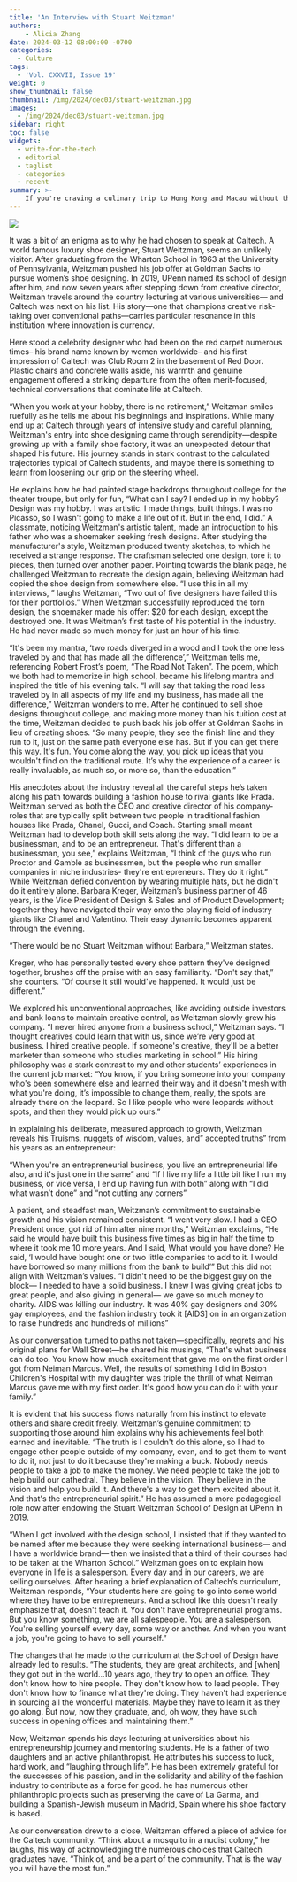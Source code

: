 ```yaml
---
title: 'An Interview with Stuart Weitzman'
authors:
    - Alicia Zhang
date: 2024-03-12 08:00:00 -0700
categories:
  - Culture
tags:
  - 'Vol. CXXVII, Issue 19'
weight: 0
show_thumbnail: false
thumbnail: /img/2024/dec03/stuart-weitzman.jpg
images:
  - /img/2024/dec03/stuart-weitzman.jpg
sidebar: right
toc: false
widgets:
  - write-for-the-tech
  - editorial
  - taglist
  - categories
  - recent
summary: >-
    If you're craving a culinary trip to Hong Kong and Macau without the airfare, HK Macau Bistro in San Gabriel offers a flavor-packed detour. With tables fashioned from mahjong tiles and walls adorned with street signs straight out of Kowloon, the vibe here screams retro nostalgia with a side of quirky charm. The food? A mixed bag of divine delights and comforting mediocrity.
---
```


![](/img/2024/dec03/stuart-weitzman.jpg)


It was a bit of an enigma as to why he had chosen to speak at Caltech. A world famous luxury shoe designer, Stuart Weitzman, seems an unlikely visitor. After graduating from the Wharton School in 1963 at the University of Pennsylvania, Weitzman pushed his job offer at Goldman Sachs to pursue women’s shoe designing. In 2019, UPenn named its school of design after him, and now seven years after stepping down from creative director, Weitzman travels around the country lecturing at various universities— and Caltech was next on his list. His story—one that champions creative risk-taking over conventional paths—carries particular resonance in this institution where innovation is currency.

Here stood a celebrity designer who had been on the red carpet numerous times– his brand name known by women worldwide– and his first impression of Caltech was Club Room 2 in the basement of Red Door. Plastic chairs and concrete walls aside, his warmth and genuine engagement offered a striking departure from the often merit-focused, technical conversations that dominate life at Caltech.

“When you work at your hobby, there is no retirement,” Weitzman smiles ruefully as he tells me about his beginnings and inspirations. While many end up at Caltech through years of intensive study and careful planning, Weitzman's entry into shoe designing came through serendipity—despite growing up with a family shoe factory, it was an unexpected detour that shaped his future. His journey stands in stark contrast to the calculated trajectories typical of Caltech students, and maybe there is something to learn from loosening our grip on the steering wheel.

He explains how he had painted stage backdrops throughout college for the theater troupe, but only for fun, “What can I say? I ended up in my hobby? Design was my hobby. I was artistic. I made things, built things. I was no Picasso, so I wasn't going to make a life out of it. But in the end, I did.” A classmate, noticing Weitzman's artistic talent, made an introduction to his father who was a shoemaker seeking fresh designs. After studying the manufacturer's style, Weitzman produced twenty sketches, to which he received a strange response. The craftsman selected one design, tore it to pieces, then turned over another paper. Pointing towards the blank page, he challenged Weitzman to recreate the design again, believing Weitzman had copied the shoe design from somewhere else. “I use this in all my interviews, ” laughs Weitzman, “Two out of five designers have failed this for their portfolios.” When Weitzman successfully reproduced the torn design, the shoemaker made his offer: $20 for each design, except the destroyed one. It was Weitman’s first taste of his potential in the industry. He had never made so much money for just an hour of his time.

“It's been my mantra, ‘two roads diverged in a wood and I took the one less traveled by and that has made all the difference’,” Weitzman tells me, referencing Robert Frost’s poem, “The Road Not Taken”. The poem, which we both had to memorize in high school, became his lifelong mantra and inspired the title of his evening talk. “I will say that taking the road less traveled by in all aspects of my life and my business, has made all the difference,” Weitzman wonders to me. After he continued to sell shoe designs throughout college, and making more money than his tuition cost at the time, Weitzman decided to push back his job offer at Goldman Sachs in lieu of creating shoes. “So many people, they see the finish line and they run to it, just on the same path everyone else has. But if you can get there this way. It's fun. You come along the way, you pick up ideas that you wouldn't find on the traditional route. It’s why the experience of a career is really invaluable, as much so, or more so, than the education.”

His anecdotes about the industry reveal all the careful steps he’s taken along his path towards building a fashion house to rival giants like Prada. Weitzman served as both the CEO and creative director of his company- roles that are typically split between two people in traditional fashion houses like Prada, Chanel, Gucci, and Coach. Starting small meant Weitzman had to develop both skill sets along the way. “I did learn to be a businessman, and to be an entrepreneur. That's different than a businessman, you see,” explains Weitzman, “I think of the guys who run Proctor and Gamble as businessmen, but the people who run smaller companies in niche industries- they're entrepreneurs. They do it right.” While Weitzman defied convention by wearing multiple hats, but he didn't do it entirely alone. Barbara Kreger, Weitzman’s business partner of 46 years, is the Vice President of Design & Sales and of Product Development; together they have navigated their way onto the playing field of industry giants like Chanel and Valentino. Their easy dynamic becomes apparent through the evening.

“There would be no Stuart Weitzman without Barbara,” Weitzman states.

Kreger, who has personally tested every shoe pattern they've designed together, brushes off the praise with an easy familiarity. “Don't say that,” she counters. “Of course it still would've happened. It would just be different.”

We explored his unconventional approaches, like avoiding outside investors and bank loans to maintain creative control, as Weitzman slowly grew his company. “I never hired anyone from a business school,” Weitzman says. “I thought creatives could learn that with us, since we’re very good at business. I hired creative people. If someone's creative, they'll be a better marketer than someone who studies marketing in school.” His hiring philosophy was a stark contrast to my and other students’ experiences in the current job market: “You know, if you bring someone into your company who's been somewhere else and learned their way and it doesn't mesh with what you're doing, it’s impossible to change them, really, the spots are already there on the leopard. So I like people who were leopards without spots, and then they would pick up ours.”

In explaining his deliberate, measured approach to growth, Weitzman reveals his Truisms, nuggets of wisdom, values, and” accepted truths” from his years as an entrepreneur:

“When you're an entrepreneurial business, you live an entrepreneurial life also, and it's just one in the same” and “If I live my life a little bit like I run my business, or vice versa, I end up having fun with both” along with “I did what wasn’t done” and “not cutting any corners”

A patient, and steadfast man, Weitzman’s commitment to sustainable growth and his vision remained consistent. “I went very slow. I had a CEO President once, got rid of him after nine months,” Weitzman exclaims, “He said he would have built this business five times as big in half the time to where it took me 10 more years. And I said, What would you have done? He said, ‘I would have bought one or two little companies to add to it. I would have borrowed so many millions from the bank to build’” But this did not align with Weitzman’s values. “I didn't need to be the biggest guy on the block— I needed to have a solid business. I knew I was giving great jobs to great people, and also giving in general— we gave so much money to charity. AIDS was killing our industry. It was 40% gay designers and 30% gay employees, and the fashion industry took it [AIDS] on in an organization to raise hundreds and hundreds of millions”

As our conversation turned to paths not taken—specifically, regrets and his original plans for Wall Street—he shared his musings, “That's what business can do too. You know how much excitement that gave me on the first order I got from Neiman Marcus. Well, the results of something I did in Boston Children's Hospital with my daughter was triple the thrill of what Neiman Marcus gave me with my first order. It's good how you can do it with your family.”

It is evident that his success flows naturally from his instinct to elevate others and share credit freely. Weitzman’s genuine commitment to supporting those around him explains why his achievements feel both earned and inevitable. “The truth is I couldn't do this alone, so I had to engage other people outside of my company, even, and to get them to want to do it, not just to do it because they're making a buck. Nobody needs people to take a job to make the money. We need people to take the job to help build our cathedral. They believe in the vision. They believe in the vision and help you build it. And there's a way to get them excited about it. And that's the entrepreneurial spirit.” He has assumed a more pedagogical role now after endowing the Stuart Weitzman School of Design at UPenn in 2019.

“When I got involved with the design school, I insisted that if they wanted to be named after me because they were seeking international business— and I have a worldwide brand— then we insisted that a third of their courses had to be taken at the Wharton School.” Weitzman goes on to explain how everyone in life is a salesperson. Every day and in our careers, we are selling ourselves. After hearing a brief explanation of Caltech’s curriculum, Weitzman responds, “Your students here are going to go into some world where they have to be entrepreneurs. And a school like this doesn't really emphasize that, doesn't teach it. You don't have entrepreneurial programs. But you know something, we are all salespeople. You are a salesperson. You're selling yourself every day, some way or another. And when you want a job, you're going to have to sell yourself.”

The changes that he made to the curriculum at the School of Design have already led to results. “The students, they are great architects, and [when] they got out in the world…10 years ago, they try to open an office. They don't know how to hire people. They don't know how to lead people. They don't know how to finance what they're doing. They haven't had experience in sourcing all the wonderful materials. Maybe they have to learn it as they go along. But now, now they graduate, and, oh wow, they have such success in opening offices and maintaining them.”

Now, Weitzman spends his days lecturing at universities about his entrepreneurship journey and mentoring students. He is a father of two daughters and an active philanthropist. He attributes his success to luck, hard work, and “laughing through life”. He has been extremely grateful for the successes of his passion, and in the solidarity and ability of the fashion industry to contribute as a force for good. he has numerous other philanthropic projects such as preserving the cave of La Garma, and building a Spanish-Jewish museum in Madrid, Spain where his shoe factory is based.

As our conversation drew to a close, Weitzman offered a piece of advice for the Caltech community. “Think about a mosquito in a nudist colony,” he laughs, his way of acknowledging the numerous choices that Caltech graduates have. “Think of, and be a part of the community. That is the way you will have the most fun.”
